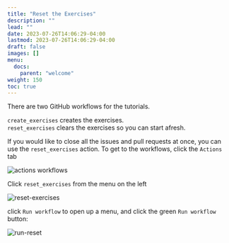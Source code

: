 ```yaml
---
title: "Reset the Exercises"
description: ""
lead: ""
date: 2023-07-26T14:06:29-04:00
lastmod: 2023-07-26T14:06:29-04:00
draft: false
images: []
menu:
  docs:
    parent: "welcome"
weight: 150
toc: true
---
```


There are two GitHub workflows for the tutorials.

`create_exercises` creates the exercises.   
`reset_exercises` clears the exercises so you can start afresh.  

If you would like to close all the issues and pull requests at once, you can use the `reset_exercises` action.  To get to the workflows, click the `Actions` tab

![actions workflows](images/actions-workflows.png) 

Click `reset_exercises` from the menu on the left

![reset-exercises](images/reset-exercises.png)

click `Run workflow` to open up a menu, and click the green `Run workflow` button:

![run-reset](images/run-reset.png)

